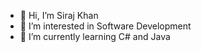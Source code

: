- 👋 Hi, I’m Siraj Khan
- 👀 I’m interested in Software Development
- 🌱 I’m currently learning C# and Java

<!---
sirajkhan831/sirajkhan831 is a ✨ special ✨ repository because its `README.md` (this file) appears on your GitHub profile.
You can click the Preview link to take a look at your changes.
--->
